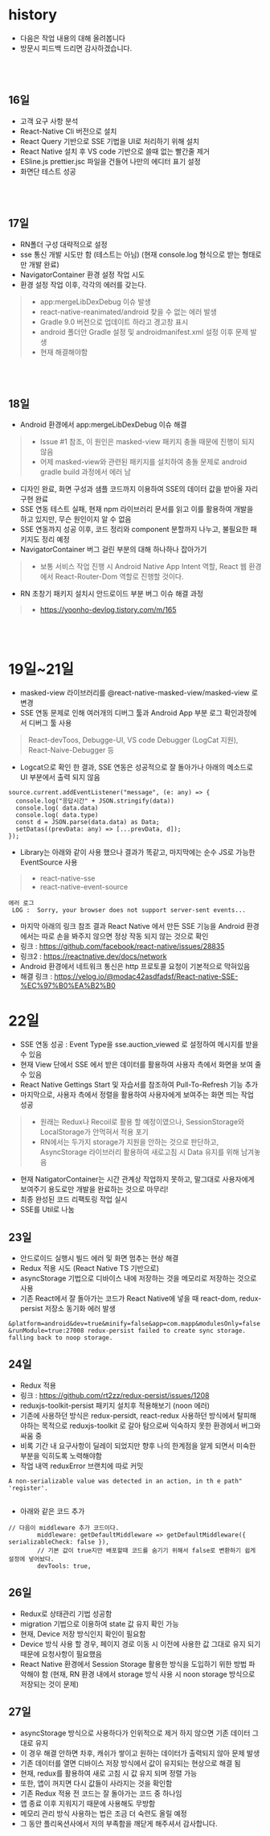 # history
- 다음은 작업 내용의 대해 올려봅니다
- 방문시 피드백 드리면 감사하겠습니다.

<br/><br/>

## 16일
- 고객 요구 사항 분석
- React-Native Cli 버전으로 설치
- React Query 기반으로 SSE 기법을 UI로 처리하기 위해 설치
- React Native 설치 후 VS code 기반으로 쓸때 없는 빨간줄 제거
- ESline.js prettier.jsc 파일을 건들어 나만의 에디터 표기 설정
- 화면단 테스트 성공

<br/><br/>

## 17일
- RN폴더 구성 대략적으로 설정
- sse 통신 개발 시도만 함 (테스트는 아님) (현재 console.log 형식으로 받는 형태로만 개발 완료)
- NavigatorContainer 환경 설정 작업 시도
- 환경 설정 작업 이후, 각각의 에러를 갖는다.
> - app:mergeLibDexDebug 이슈 발생
> - react-native-reanimated/android 찾을 수 없는 에러 발생
> - Gradle 9.0 버전으로 업데이트 하라고 경고창 표시
> - android 폴더안 Gradle 설정 및 androidmanifest.xml 설정 이후 문제 발생
> - 현재 해결해야함

<br/><br/>

## 18일
- Android 환경에서 app:mergeLibDexDebug 이슈 해결
> - Issue #1 참조, 이 원인은 masked-view 패키지 충돌 때문에 진행이 되지 않음
> - 어제 masked-view와 관련된 패키지를 설치하여 충돌 문제로 android gradle build 과정에서 에러 남
- 디자인 완료, 화면 구성과 샘플 코드까지 이용하여 SSE의 데이터 값을 받아올 자리 구현 완료
- SSE 연동 테스트 실패, 현재 npm 라이브러리 문서를 읽고 이를 활용하여 개발을 하고 있지만, 무슨 원인이지 알 수 없음
- SSE 연동까지 성공 이후, 코드 정리와 component 분할까지 나누고, 불필요한 패키지도 정리 예정
- NavigatorContainer 버그 걸린 부분의 대해 하나하나 잡아가기 
> - 보통 서비스 작업 진행 시 Android Native App Intent 역할, React 웹 환경에서 React-Router-Dom 역할로 진행할 것이다.
- RN 초창기 패키지 설치시 안드로이드 부분 버그 이슈 해결 과정
> - https://yoonho-devlog.tistory.com/m/165

<br/><br/>

# 19일~21일
- masked-view 라이브러리를 @react-native-masked-view/masked-view 로 변경
- SSE 연동 문제로 인해 여러개의 디버그 툴과 Android App 부분 로그 확인과정에서 디버그 툴 사용
> React-devToos, Debugge-UI, VS code Debugger (LogCat 지원), React-Naive-Debugger 등
- Logcat으로 확인 한 결과, SSE 연동은 성공적으로 잘 돌아가나 아래의 메소드로 UI 부분에서 출력 되지 않음
```
source.current.addEventListener("message", (e: any) => {
  console.log("응답시간" + JSON.stringify(data))
  console.log( data.data) 
  console.log( data.type)
  const d = JSON.parse(data.data) as Data;
  setDatas((prevData: any) => [...prevData, d]);
});
```
- Library는 아래와 같이 사용 했으나 결과가 똑같고, 마지막에는 순수 JS로 가능한 EventSource 사용
> - react-native-sse
> - react-native-event-source
```
에러 로그
 LOG :  Sorry, your browser does not support server-sent events...
```
- 마지막 아래의 링크 참조 결과 React Native 에서 만든 SSE 기능을 Android 환경에서는 따로 손을 봐주지 않으면 정상 작동 되지 않는 것으로 확인
- 링크 :  https://github.com/facebook/react-native/issues/28835
- 링크2 : https://reactnative.dev/docs/network
- Android 환경에서 네트워크 통신은 http 프로토콜 요청이 기본적으로 막혀있음
- 해결 링크 : https://velog.io/@modac42asdfadsf/React-native-SSE-%EC%97%B0%EA%B2%B0

# 22일
- SSE 연동 성공 : Event Type을 sse.auction_viewed 로 설정하여 메시지를 받을 수 있음
- 현재 View 단에서 SSE 에서 받은 데이터를 활용하여 사용자 측에서 화면을 보여 줄 수 있음
- React Native Gettings Start 및 자습서를 참조하여 Pull-To-Refresh 기능 추가
- 마지막으로, 사용자 측에서 정렬을 활용하여 사용자에게 보여주는 화면 띄는 작업 성공
> - 원래는 Redux나 Recoil로 활용 할 예정이였으나, SessionStorage와 LocalStorage가 안먹혀서 적용 포기
> - RN에서는 두가지 storage가 지원을 안하는 것으로 판단하고, AsyncStorage 라이브러리 활용하여 새로고침 시 Data 유지를 위해 남겨놓음
- 현재 NatigatorContainer는 시간 관계상 작업하지 못하고, 말그대로 사용자에게 보여주기 용도로만 개발을 완료하는 것으로 마무리!
- 최종 완성된 코드 리팩토링 작업 실시
- SSE를 Util로 나눔

## 23일
- 안드로이드 실행시 빌드 에러 및 화면 멈추는 현상 해결
- Redux 적용 시도 (React Native TS 기반으로)
- asyncStorage 기법으로 디바이스 내에 저장하는 것을 메모리로 저장하는 것으로 사용
- 기존 React에서 잘 돌아가는 코드가 React Native에 넣을 때 react-dom, redux-persist 저장소 동기화 에러 발생
```
&platform=android&dev=true&minify=false&app=com.mapp&modulesOnly=false
&runModule=true:27008 redux-persist failed to create sync storage.
falling back to noop storage.
```

## 24일
- Redux 적용
- 링크 : https://github.com/rt2zz/redux-persist/issues/1208
- reduxjs-toolkit-persist 패키지 설치후 적용해보기 (noon 에러)
- 기존에 사용하던 방식은 redux-persidt, react-redux 사용하던 방식에서 탈피해야하는 목적으로 reduxjs-toolkit 로 갈아 탐으로써 익숙하지 못한 환경에서 버그와 싸움 중
- 비록 기간 내 요구사항이 딜레이 되었지만 향후 나의 한계점을 알게 되면서 미숙한 부분을 익히도록 노력해야함
- 작업 내역 reduxError 브랜치에 따로 커밋

```
A non-serializable value was detected in an action, in th e path" 'register'.


```

- 아래와 같은 코드 추가

```
// 다음이 middleware 추가 코드이다.
        middleware: getDefaultMiddleware => getDefaultMiddleware({ serializableCheck: false }),
        // 기본 값이 true지만 배포할때 코드를 숨기기 위해서 false로 변환하기 쉽게 설정에 넣어놨다.
        devTools: true,
```


## 26일
- Redux로 상태관리 기법 성공함
- migration 기법으로 이용하여 state 값 유지 확인 가능
- 현재, Device 저장 방식인지 확인이 필요함
- Device 방식 사용 할 경우, 페이지 경로 이동 시 이전에 사용한 값 그대로 유지 되기 때문에 요청사항이 필요했음
- React Native 환경에서 Session Storage 활용한 방식을 도입하기 위한 방법 파악해야 함 (현재, RN 환경 내에서 storage 방식 사용 시 noon storage 방식으로 저장되는 것이 문제)

## 27일
- asyncStorage 방식으로 사용하다가 인위적으로 제거 하지 않으면 기존 데이터 그대로 유지
- 이 경우 해결 안하면 차후, 캐쉬가 쌓이고 원하는 데이터가 출력되지 않아 문제 발생
- 기존 데이터를 열면 디바이스 저장 방식에서 값이 유지되는 현상으로 해결 됨
- 현재, redux를 활용하여 새로 고침 시 값 유지 되며 정렬 가능
- 또한, 앱이 꺼지면 다시 값들이 사라지는 것을 확인함
- 기존 Redux 적용 전 코드는 잘 돌아가는 코드 중 하나임
- 앱 종료 이후 지워지기 때문에 사용해도 무방함
- 메모리 관리 방식 사용하는 법은 조금 더 숙련도 올릴 예정 
- 그 동안 플리옥션사에서 저의 부족함을 깨닫게 해주셔서 감사합니다.
